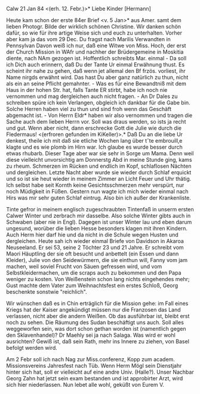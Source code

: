  Calw 21 Jan 84
 <(erh. 12. Febr.)>*
Liebe Kinder [Hermann]

Heute kam schon der erste 84er Brief <v. 5 Jan>* aus Amer. samt dem lieben Photogr. Bilde der wirklich schönen Christine. Wir danken schön dafür, so wie für ihre artige Weise sich und euch zu unterhalten. Vorher aber kam ja das vom 29 Dec. Du fragst nach Marilis Verwandten in Pennsylvan Davon weiß ich nur, daß eine Witwe von Miss. Hoch, der erst der Church Mission in WAfr und nachher der Brüdergemeine in Moskitia diente, nach NAm gezogen ist. Hoffentlich schreibts Mar. einmal - Da soll ich Dich auch erinnern, daß Du der Tante Ur einmal Erwähnung thust. Es scheint ihr nahe zu gehen, daß wenn jet allemal den Bf frzös. vorliest, ihr Name nirgds erwähnt wird. Das hast Du aber ganz natürlich zu thun, nicht als ein an seine Pflicht gemahnter. - Was es für eine Bewandtniß mit dem Haus in der hohen Str. hat, falls Tante ER stirbt, habe ich noch nie vernommen und mag dergleichen auch nicht fragen. - An Dr Dales zu schreiben spüre ich kein Verlangen, obgleich ich dankbar für die Gabe bin. Solche Herren haben viel zu thun und sind froh wenn das Geschäft abgemacht ist. - Von Herrn Eldr<edge>* haben wir also vernommen und tragen die Sache auch dem lieben Herrn vor. Soll was draus werden, so ists ja recht und gut. Wenn aber nicht, dann erschrecke Gott die Julie wie durch die Fledermaus! <(erfroren gefunden im KiKeller)>.* 
Daß Du an die liebe Ur denkest, theile ich mit daß sie etliche Wochen lang über tˆte embrouill‚e klagte und es wie plomb im Hirn war. Ich glaube es wurde besser durch etwas rhubarb. Dieser Tage aber war sie sehr in Sorge um Mama. Denn weil diese vielleicht unvorsichtig am Donnerstg Abd in meine Stunde ging, kams zu rheum. Schmerzen im Rücken und endlich im Kopf, schlaflosen Nächten und dergleichen. Letzte Nacht aber wurde sie wieder durch Schlaf erquickt und so ist sie heut wieder in meinem Zimmer an Licht Feuer und Uhr thätig. Ich selbst habe seit Kornth keine Gesichtsschmerzen mehr verspürt, nur noch Müdigkeit in Füßen. Gestern nun wagte ich mich wieder einmal nach Hirs was mir sehr guten Schlaf eintrug. Also bin ich außer der Krankenliste.

Tinte gefror in meinem englisch zugeschraubten Tintenfaß in unserm ersten Calwer Winter und zerbrach mir dasselbe. Also solche Winter gibts auch in Schwaben (aber nie in Engl). Dagegen ist unser Winter lau und eben darum ungesund, worüber die lieben Hesse besonders klagen mit ihren Kindern. Auch Herm hier darf hie und da nicht in die Schule wegen Husten und dergleichen. Heute sah ich wieder einmal Briefe von Davidson in Akaroa Neuseeland. Er sei 53, seine 2 Töchter 23 und 21 Jahre. Er schreibt vom Maori Häuptling der sie oft besucht und anbettelt (ein Essen und dann Kleider), Julie von den Seidewürmern, die sie einthun will, Fanny vom jam machen, weil soviel Frucht von Säuen gefressen wird, und vom Selbstkleidermachen, um die scraps auch zu bekommen und den Papa weniger zu kosten. Von Weißenstein schon lang nichts eingehendes mehr; Gust machte dem Vater zum Weihnachtsfest ein erstes Schloß, Georg beschenkte sonstwie "reichlich".

Wir wünschen daß es in Chin erträglich für die Mission gehe: im Fall eines Kriegs hat der Kaiser angekündigt müssen nur die Franzosen das Land verlassen, nicht aber die andern Weißen. Ob das ausführbar ist, bleibt erst noch zu sehen. Die Räumung des Sudan beschäftigt uns auch. Soll alles weggeworfen sein, was dort schon gethan worden ist (namentlich gegen den Sklavenhandel)? Dr Maehly sei ja nach Salaga. Was wird er wohl ausrichten? Gewiß ist, daß sein Rath, mehr ins Innere zu ziehen, von Basel befolgt werden wird.

Am 2 Febr soll ich nach Nag zur Miss.conferenz, Kopp zum academ. Missionsvereins Jahresfest nach Tüb. Wenn Herm Mögl sein Dienstjahr hinter sich hat, soll er vielleicht auf eine andre Univ. (Halle?). Unser Nachbar Georg Zahn hat jetzt sein exam bestanden und ist approbirter Arzt, wird sich hier niederlassen. Nun lebet alle wohl, geküßt von
 Eurem V.
